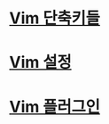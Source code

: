 # [Vim 단축키들](https://github.com/hsh1108/vi-setting/blob/master/shortcut.md)
# [Vim 설정](https://github.com/hsh1108/vi-setting/blob/master/Setting.md)
# [Vim 플러그인](https://github.com/hsh1108/vi-setting/blob/master/plugin.md)
